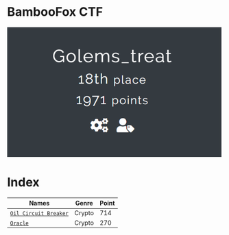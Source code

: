 # BambooFox CTF

<img src="banner.png" width="500">

# Index

| Names                  |Genre               |Point      |
|------------------------|---------------------|----------|
| [`Oil Circuit Breaker`](Oil%20Circuit%20Breaker/)|Crypto|714|
| [`Oracle`](Oracle/)|Crypto|270|
